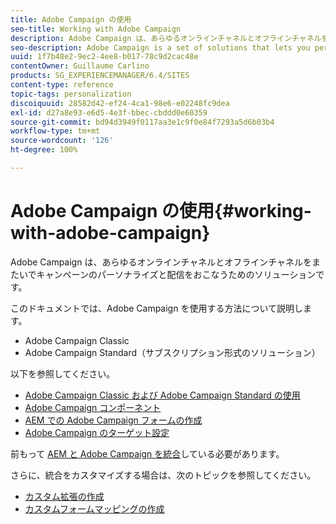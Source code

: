 ```yaml
---
title: Adobe Campaign の使用
seo-title: Working with Adobe Campaign
description: Adobe Campaign は、あらゆるオンラインチャネルとオフラインチャネルをまたいでキャンペーンのパーソナライズと配信をおこなうための一連のソリューションです
seo-description: Adobe Campaign is a set of solutions that lets you personalize and deliver campaigns across all of your online and offline channels
uuid: 1f7b48e2-9ec2-4ee8-b017-78c9d2cac48e
contentOwner: Guillaume Carlino
products: SG_EXPERIENCEMANAGER/6.4/SITES
content-type: reference
topic-tags: personalization
discoiquuid: 28582d42-ef24-4ca1-98e6-e02248fc9dea
exl-id: d27a8e93-e6d5-4e3f-bbec-cbddd0e60359
source-git-commit: bd94d3949f0117aa3e1c9f0e84f7293a5d6b03b4
workflow-type: tm+mt
source-wordcount: '126'
ht-degree: 100%

---
```


# Adobe Campaign の使用{#working-with-adobe-campaign}

Adobe Campaign は、あらゆるオンラインチャネルとオフラインチャネルをまたいでキャンペーンのパーソナライズと配信をおこなうためのソリューションです。

このドキュメントでは、Adobe Campaign を使用する方法について説明します。

* Adobe Campaign Classic
* Adobe Campaign Standard（サブスクリプション形式のソリューション）

以下を参照してください。

* [Adobe Campaign Classic および Adobe Campaign Standard の使用](/help/sites-authoring/campaign.md)
* [Adobe Campaign コンポーネント](/help/sites-authoring/adobe-campaign-components.md)
* [AEM での Adobe Campaign フォームの作成](/help/sites-authoring/adobe-campaign-forms.md)
* [Adobe Campaign のターゲット設定](/help/sites-authoring/target-adobe-campaign.md)

前もって [AEM と Adobe Campaign を統合](/help/sites-administering/campaign.md)している必要があります。

さらに、統合をカスタマイズする場合は、次のトピックを参照してください。

* [カスタム拡張の作成](/help/sites-developing/extending-campaign-extensions.md)
* [カスタムフォームマッピングの作成](/help/sites-developing/extending-campaign-form-mapping.md)
